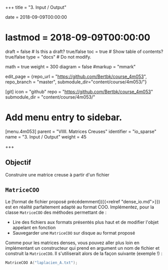 +++
title = "3. Input / Output"

date = 2018-09-09T00:00:00
# lastmod = 2018-09-09T00:00:00

draft = false  # Is this a draft? true/false
toc = true  # Show table of contents? true/false
type = "docs"  # Do not modify.

math = true
weight = 300
diagram = false
#markup = "mmark"

edit_page = {repo_url = "https://github.com/Bertbk/course_4m053", repo_branch = "master", submodule_dir="content/course/4m053/"}

[git]
  icon = "github"
  repo = "https://github.com/Bertbk/course_4m053"
  submodule_dir = "content/course/4m053/"

# Add menu entry to sidebar.
[menu.4m053]
  parent = "VIIII. Matrices Creuses"
  identifier = "io_sparse"
  name = "3. Input / Output"
  weight = 45

+++

## Objectif

Construire une matrice creuse à partir d'un fichier


## `MatriceCOO`


Le [format de fichier proposé précédemment]({{<relref "dense_io.md">}}) est en réalité parfaitement adapté au format COO. Implémentez, pour la classe `MatriceCOO` des méthodes permettant de :

- Lire des fichiers aux formats présentés plus haut et de modifier l'objet appelant en fonction
- Sauvegarder une `MatriceCOO` sur disque au format proposé

Comme pour les matrices denses, vous pouvez aller plus loin en implémentant un constructeur qui prend en argument un nom de fichier et construit la `MatriceCOO`. Il s'utiliserait alors de la façon suivante (exemple !) :

```cpp
MatriceCOO A("laplacien_A.txt");
```